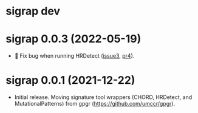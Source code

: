 # sigrap dev

# sigrap 0.0.3 (2022-05-19)

- :bug: Fix bug when running HRDetect
  ([issue3](https://github.com/umccr/sigrap/issues/3),
  [pr4](https://github.com/umccr/sigrap/pull/4)).

# sigrap 0.0.1 (2021-12-22)

- Initial release. Moving signature tool wrappers (CHORD, HRDetect,
  and MutationalPatterns) from gpgr (https://github.com/umccr/gpgr).
